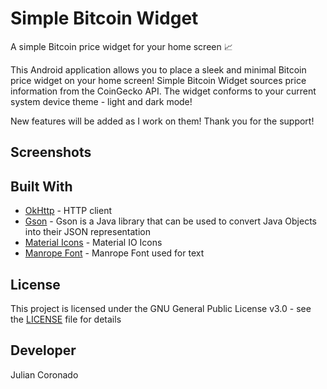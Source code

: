 # Simple Bitcoin Widget

A simple Bitcoin price widget for your home screen 📈

This Android application allows you to place a sleek and minimal Bitcoin price widget on your home screen! Simple Bitcoin Widget sources price information from the CoinGecko API.
The widget conforms to your current system device theme - light and dark mode!

New features will be added as I work on them! Thank you for the support!

## Screenshots

## Built With
* [OkHttp](https://square.github.io/okhttp/) - HTTP client
* [Gson](https://github.com/google/gson) - Gson is a Java library that can be used to convert Java Objects into their JSON representation
* [Material Icons](https://material.io/resources/icons/) - Material IO Icons
* [Manrope Font](https://manropefont.com/) - Manrope Font used for text

## License
This project is licensed under the GNU General Public License v3.0 - see the [LICENSE](LICENSE) file for details

## Developer
Julian Coronado
